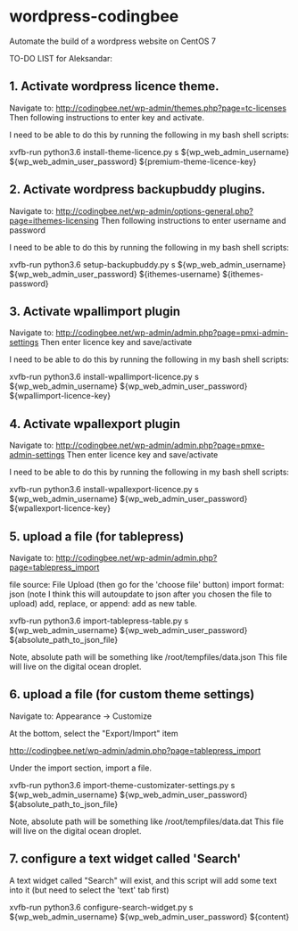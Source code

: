 # wordpress-codingbee
Automate the build of a wordpress website on CentOS 7


TO-DO LIST for Aleksandar:


## 1. Activate wordpress licence theme. 
Navigate to:
http://codingbee.net/wp-admin/themes.php?page=tc-licenses
Then following instructions to enter key and activate. 

I need to be able to do this by running the following in my bash shell scripts:

xvfb-run python3.6 install-theme-licence.py s ${wp_web_admin_username} ${wp_web_admin_user_password} ${premium-theme-licence-key}



## 2. Activate wordpress backupbuddy plugins. 
Navigate to:
http://codingbee.net/wp-admin/options-general.php?page=ithemes-licensing
Then following instructions to enter username and password

I need to be able to do this by running the following in my bash shell scripts:

xvfb-run python3.6 setup-backupbuddy.py s ${wp_web_admin_username} ${wp_web_admin_user_password} ${ithemes-username} ${ithemes-password}




## 3. Activate wpallimport plugin 
Navigate to:
http://codingbee.net/wp-admin/admin.php?page=pmxi-admin-settings
Then enter licence key and save/activate 

I need to be able to do this by running the following in my bash shell scripts:

xvfb-run python3.6 install-wpallimport-licence.py s ${wp_web_admin_username} ${wp_web_admin_user_password} ${wpallimport-licence-key}


## 4. Activate wpallexport plugin 
Navigate to:
http://codingbee.net/wp-admin/admin.php?page=pmxe-admin-settings
Then enter licence key and save/activate 

I need to be able to do this by running the following in my bash shell scripts:

xvfb-run python3.6 install-wpallexport-licence.py s ${wp_web_admin_username} ${wp_web_admin_user_password} ${wpallexport-licence-key}

## 5. upload a file (for tablepress)
Navigate to:
http://codingbee.net/wp-admin/admin.php?page=tablepress_import


file source: File Upload (then go for the 'choose file' button)
import format: json (note I think this will autoupdate to json after you chosen the file to upload)
add, replace, or append: add as new table. 



xvfb-run python3.6 import-tablepress-table.py s ${wp_web_admin_username} ${wp_web_admin_user_password} ${absolute_path_to_json_file}

Note, absolute path will be something like /root/tempfiles/data.json
This file will live on the digital ocean droplet. 



## 6. upload a file (for custom theme settings)
Navigate to: 
Appearance -> Customize

At the bottom, select the "Export/Import" item


http://codingbee.net/wp-admin/admin.php?page=tablepress_import


Under the import section, import a file. 

xvfb-run python3.6 import-theme-customizater-settings.py s ${wp_web_admin_username} ${wp_web_admin_user_password} ${absolute_path_to_json_file}

Note, absolute path will be something like /root/tempfiles/data.dat
This file will live on the digital ocean droplet. 


## 7. configure a text widget called 'Search'
A text widget called "Search" will exist, and this script will add some text into it (but need to select the 'text' tab first)

xvfb-run python3.6 configure-search-widget.py s ${wp_web_admin_username} ${wp_web_admin_user_password} ${content} 
